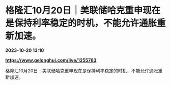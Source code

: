 # 格隆汇10月20日｜美联储哈克重申现在是保持利率稳定的时机，不能允许通胀重新加速。

**2023-10-20 13:10**

**https://www.gelonghui.com/live/1255783**

格隆汇10月20日｜美联储哈克重申现在是保持利率稳定的时机，不能允许通胀重新加速。